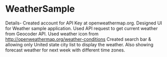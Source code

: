 # WeatherSample

Details-
Created account for API Key at openweathermap.org.
Designed UI for Weather sample application.
Used API request to get current weather from Geocoder API.
Used weather icon from http://openweathermap.org/weather-conditions
Created search bar & allowing only United state city list to display the weather.
Also showing forecast weather for next week with different time zones.
